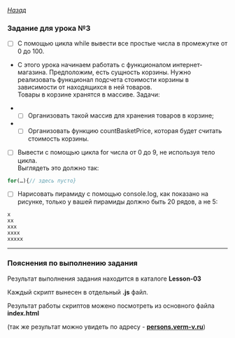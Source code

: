 ﻿*[Назад](./../README.md)*  
  
### Задание для урока №3  
  
- [ ] С помощью цикла while вывести все простые числа в промежутке от 0 до 100.  
  
- С этого урока начинаем работать с функционалом интернет-магазина. 
Предположим, есть сущность корзины. Нужно реализовать функционал подсчета 
стоимости корзины в зависимости от находящихся в ней товаров.  
Товары в корзине хранятся в массиве. Задачи:  
  
- - [ ] Организовать такой массив для хранения товаров в корзине;  
  
- - [ ] Организовать функцию countBasketPrice, которая будет считать стоимость корзины.  
  
- [ ] Вывести с помощью цикла for числа от 0 до 9, не используя тело цикла.  
Выглядеть это должно так:  
```js  
for(…){// здесь пусто}  
```  
  
- [ ] Нарисовать пирамиду с помощью console.log, как показано на рисунке, 
только у вашей пирамиды должно быть 20 рядов, а не 5:  
```  
x  
xx  
xxx  
xxxx  
xxxxx  
```  
  
---  
  
### Пояснения по выполнению задания  
  
Результат выполнения задания находится в каталоге **Lesson-03**  
  
Каждый скрипт вынесен в отдельный **.js** файл.  
  
Результат работы скриптов можено посмотреть из основного файла **index.html**  
  
(так же результат можно увидеть по адресу - **[persons.verm-v.ru](http://persons.verm-v.ru)**)  
  
  
  